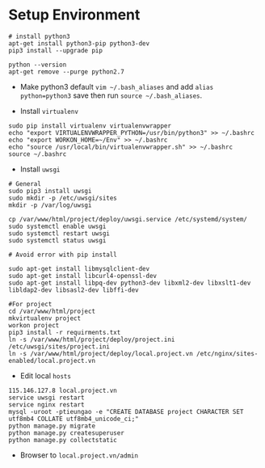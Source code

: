 # Setup Environment

```textmate
# install python3
apt-get install python3-pip python3-dev
pip3 install --upgrade pip

python --version
apt-get remove --purge python2.7

```
* Make python3 default
`vim ~/.bash_aliases` and add `alias python=python3` save then run `source ~/.bash_aliases`.

* Install `virtualenv`

```textmate
sudo pip install virtualenv virtualenvwrapper
echo "export VIRTUALENVWRAPPER_PYTHON=/usr/bin/python3" >> ~/.bashrc
echo "export WORKON_HOME=~/Env" >> ~/.bashrc
echo "source /usr/local/bin/virtualenvwrapper.sh" >> ~/.bashrc
source ~/.bashrc
```

* Install `uwsgi`

```textmate
# General
sudo pip3 install uwsgi
sudo mkdir -p /etc/uwsgi/sites
mkdir -p /var/log/uwsgi

cp /var/www/html/project/deploy/uwsgi.service /etc/systemd/system/
sudo systemctl enable uwsgi
sudo systemctl restart uwsgi
sudo systemctl status uwsgi

# Avoid error with pip install

sudo apt-get install libmysqlclient-dev
sudo apt-get install libcurl4-openssl-dev
sudo apt-get install libpq-dev python3-dev libxml2-dev libxslt1-dev libldap2-dev libsasl2-dev libffi-dev

#For project
cd /var/www/html/project
mkvirtualenv project
workon project
pip3 install -r requirments.txt
ln -s /var/www/html/project/deploy/project.ini /etc/uwsgi/sites/project.ini
ln -s /var/www/html/project/deploy/local.project.vn /etc/nginx/sites-enabled/local.project.vn

```
* Edit local `hosts`
```textmate
115.146.127.8 local.project.vn
service uwsgi restart
service nginx restart
mysql -uroot -ptieungao -e "CREATE DATABASE project CHARACTER SET utf8mb4 COLLATE utf8mb4_unicode_ci;"
python manage.py migrate
python manage.py createsuperuser
python manage.py collectstatic
```
* Browser to `local.project.vn/admin`